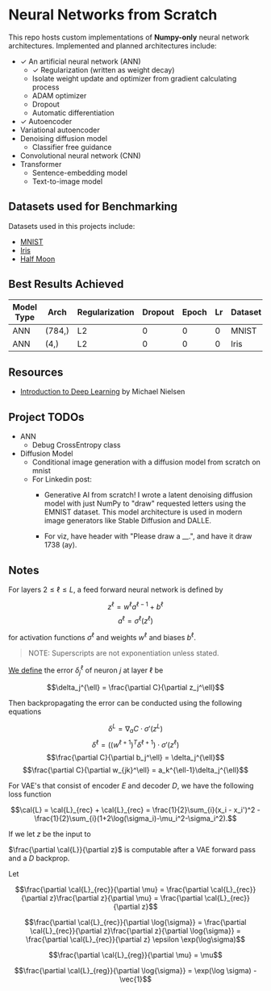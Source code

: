 # Neural Networks from Scratch
This repo hosts custom implementations of **Numpy-only** neural network architectures. Implemented and planned architectures include: 
- ✓ An artificial neural network (ANN)
    - ✓ Regularization (written as weight decay)
    - Isolate weight update and optimizer from gradient calculating process
    - ADAM optimizer
    - Dropout
    - Automatic differentiation
- ✓ Autoencoder
- Variational autoencoder
- Denoising diffusion model
    - Classifier free guidance
- Convolutional neural network (CNN)
- Transformer
    - Sentence-embedding model
    - Text-to-image model

## Datasets used for Benchmarking
Datasets used in this projects include:
- [MNIST](https://www.tensorflow.org/datasets/catalog/mnist)
- [Iris](https://archive.ics.uci.edu/dataset/53/iris)
- [Half Moon](https://scikit-learn.org/stable/modules/generated/sklearn.datasets.make_moons.html)

## Best Results Achieved

| Model Type | Arch | Regularization | Dropout | Epoch| Lr | Dataset | Acc |
|-|-|-|-|-|-|-|-|
| ANN | (784,) | L2 | 0 | 0 | 0 | MNIST | 0 |
| ANN | (4,) | L2 | 0 | 0 | 0 | Iris | 0 |

## Resources
- [Introduction to Deep Learning](http://neuralnetworksanddeeplearning.com/) by Michael Nielsen

## Project TODOs
- ANN
    - Debug CrossEntropy class
- Diffusion Model
    - Conditional image generation with a diffusion model from scratch on mnist
    - For Linkedin post:
        - Generative AI from scratch! I wrote a latent denoising diffusion model with just NumPy to "draw" requested letters using the EMNIST dataset. This model architecture is used in modern image generators like Stable Diffusion and DALLE.

        - For viz, have header with "Please draw a __.", and have it draw 1738 (ay).

## Notes
For layers $2 \leq \ell \leq L$, a feed forward neural network is defined by

$$z^{\ell} = w^{\ell}a^{\ell-1} + b^{\ell}$$
$$a^{\ell} = \sigma^{\ell}(z^{\ell})$$

for activation functions $\sigma^{\ell}$ and weights $w^{\ell}$ and biases $b^{\ell}$.

>  NOTE: Superscripts are not exponentiation unless stated. 

[We define](http://neuralnetworksanddeeplearning.com/chap2.html) the error $\delta_j^{\ell}$ of neuron $j$ at layer $\ell$ be 

$$\delta_j^{\ell} = \frac{\partial C}{\partial z_j^\ell}$$ 

Then backpropagating the error can be conducted using the following equations

$$\delta^L = \nabla_a C \cdot \sigma'(z^L)$$
$$\delta^{\ell} = ((w^{\ell+1})^{T}\delta^{\ell+1}) \cdot \sigma'(z^{\ell})$$
$$\frac{\partial C}{\partial b_j^\ell} = \delta_j^{\ell}$$
$$\frac{\partial C}{\partial w_{jk}^\ell} = a_k^{\ell-1}\delta_j^{\ell}$$

For VAE's that consist of encoder $E$ and decoder $D$, we have the following loss function

$$\cal{L} = \cal{L}_{rec} + \cal{L}_{rec} = \frac{1}{2}\sum_{i}(x_i - x_i')^2 - \frac{1}{2}\sum_{i}(1+2\log(\sigma_i)-\mu_i^2-\sigma_i^2).$$

If we let $z$ be the input to


$\frac{\partial \cal{L}}{\partial z}$ is computable after a VAE forward pass and a $D$ backprop. 

Let 

$$\frac{\partial \cal{L}_{rec}}{\partial \mu} = \frac{\partial \cal{L}_{rec}}{\partial z}\frac{\partial z}{\partial \mu} = \frac{\partial \cal{L}_{rec}}{\partial z}$$

$$\frac{\partial \cal{L}_{rec}}{\partial \log{\sigma}} = \frac{\partial \cal{L}_{rec}}{\partial z}\frac{\partial z}{\partial \log{\sigma}} = \frac{\partial \cal{L}_{rec}}{\partial z} \epsilon \exp(\log\sigma)$$

$$\frac{\partial \cal{L}_{reg}}{\partial \mu} = \mu$$

$$\frac{\partial \cal{L}_{reg}}{\partial \log{\sigma}} = \exp(\log \sigma) - \vec{1}$$




